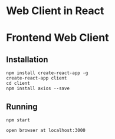 # Web Client in React

# Frontend Web Client
## Installation
```
npm install create-react-app -g
create-react-app client
cd client
npm install axios --save
```
## Running
```
npm start

open browser at localhost:3000
```